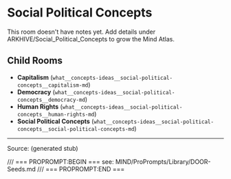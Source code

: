 # Social Political Concepts

This room doesn't have notes yet. Add details under ARKHIVE/Social_Political_Concepts to grow the Mind Atlas.

## Child Rooms
- **Capitalism** (`what__concepts-ideas__social-political-concepts__capitalism-md`)
- **Democracy** (`what__concepts-ideas__social-political-concepts__democracy-md`)
- **Human Rights** (`what__concepts-ideas__social-political-concepts__human-rights-md`)
- **Social Political Concepts** (`what__concepts-ideas__social-political-concepts__social-political-concepts-md`)

---
Source: (generated stub)

/// === PROPROMPT:BEGIN ===
see: MIND/ProPrompts/Library/DOOR-Seeds.md
/// === PROPROMPT:END ===
